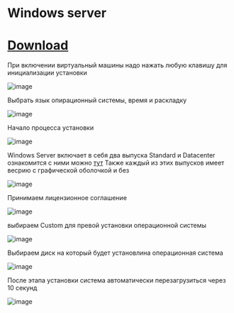 # Windows server
# [Download](https://www.microsoft.com/ru-ru/windows-server/trial )

При включении виртуальный машины надо нажать любую клавишу для инициализации установки

![image](https://user-images.githubusercontent.com/79700810/154101731-5b601d2c-5b91-4e4d-a07d-5ed09ccd592f.png)

Выбрать язык опирационный системы, время и раскладку

![image](https://user-images.githubusercontent.com/79700810/154101866-9ab92b5f-c581-4d5a-95a4-228e0688a51a.png)

Начало процесса установки

![image](https://user-images.githubusercontent.com/79700810/154101906-7c4afd7a-05f7-4fd8-97af-69d0ad14ae8a.png)

Windows Server включает в себя два выпуска Standard и Datacenter
ознакомится с ними можно [тут](https://docs.microsoft.com/ru-ru/windows-server/get-started/editions-comparison-windows-server-2019)
Также каждый из этих выпусков имеет весрию с графической оболочкой и без

![image](https://user-images.githubusercontent.com/79700810/154101981-71be7aea-33dd-4dc2-83a8-eeff2928013d.png)

Принимаем лицензионное соглашение

![image](https://user-images.githubusercontent.com/79700810/154102202-350260f2-1506-472f-9e80-0417b6ecd754.png)

выбираем Custom для превой установки операционной системы

![image](https://user-images.githubusercontent.com/79700810/154102226-e7622850-70ec-4ade-8456-f1f5f57e329c.png)

Выбираем диск на который будет установлина операционная система

![image](https://user-images.githubusercontent.com/79700810/154102249-d42bbea2-5dbd-438a-a5a0-441d8bbd3b8c.png)

После этапа установки система автоматически перезагрузиться через 10 секунд

![image](https://user-images.githubusercontent.com/79700810/154102810-b2acadfe-4172-4b1f-aa37-2313a1619d39.png)
